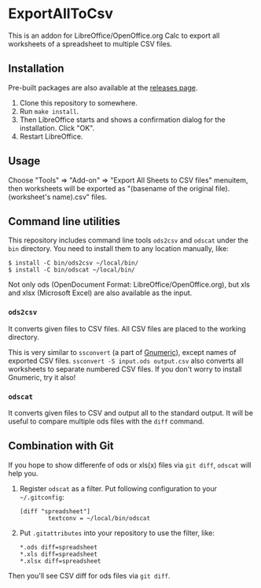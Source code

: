 # ExportAllToCsv

This is an addon for LibreOffice/OpenOffice.org Calc to export all worksheets of a spreadsheet to multiple CSV files.

## Installation

Pre-built packages are also available at the [releases page](https://github.com/clear-code/libreoffice-export-all-to-csv/releases).

 1. Clone this repository to somewhere.
 2. Run `make install`.
 3. Then LibreOffice starts and shows a confirmation dialog for the installation. Click "OK".
 4. Restart LibreOffice.

## Usage

Choose "Tools" => "Add-on" => "Export All Sheets to CSV files" menuitem, then worksheets will be exported as "(basename of the original file).(worksheet's name).csv" files.

## Command line utilities

This repository includes command line tools `ods2csv` and `odscat` under the `bin` directory. You need to install them to any location manually, like:

~~~bash:
$ install -C bin/ods2csv ~/local/bin/
$ install -C bin/odscat ~/local/bin/
~~~

Not only ods (OpenDocument Format: LibreOffice/OpenOffice.org), but xls and xlsx (Microsoft Excel) are also available as the input.

### `ods2csv`

It converts given files to CSV files. All CSV files are placed to the working directory.

This is very similar to `ssconvert` (a part of [Gnumeric](http://www.gnumeric.org/)), except names of exported CSV files. `ssconvert -S input.ods output.csv` also converts all worksheets to separate numbered CSV files. If you don't worry to install Gnumeric, try it also!

### `odscat`

It converts given files to CSV and output all to the standard output. It will be useful to compare multiple ods files with the `diff` command.

## Combination with Git

If you hope to show differenfe of ods or xls(x) files via `git diff`, `odscat` will help you.

1. Register `odscat` as a filter. Put following configuration to your `~/.gitconfig`:
   
   ~~~
   [diff "spreadsheet"]
           textconv = ~/local/bin/odscat
   ~~~
   
2. Put `.gitattributes` into your repository to use the filter, like:
   
   ~~~
   *.ods diff=spreadsheet
   *.xls diff=spreadsheet
   *.xlsx diff=spreadsheet
   ~~~

Then you'll see CSV diff for ods files via `git diff`.

